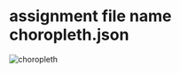 # assignment file name choropleth.json

![choropleth](https://user-images.githubusercontent.com/73821021/159416721-c680de87-8430-4a88-869f-963f85ee5076.png)
